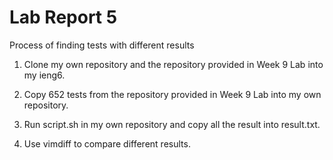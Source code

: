 # Lab Report 5

Process of finding tests with different results

1. Clone my own repository and the repository provided in Week 9 Lab into my ieng6.

2. Copy 652 tests from the repository provided in Week 9 Lab into my own repository.

3. Run script.sh in my own repository and copy all the result into result.txt.

4. Use vimdiff to compare different results.

